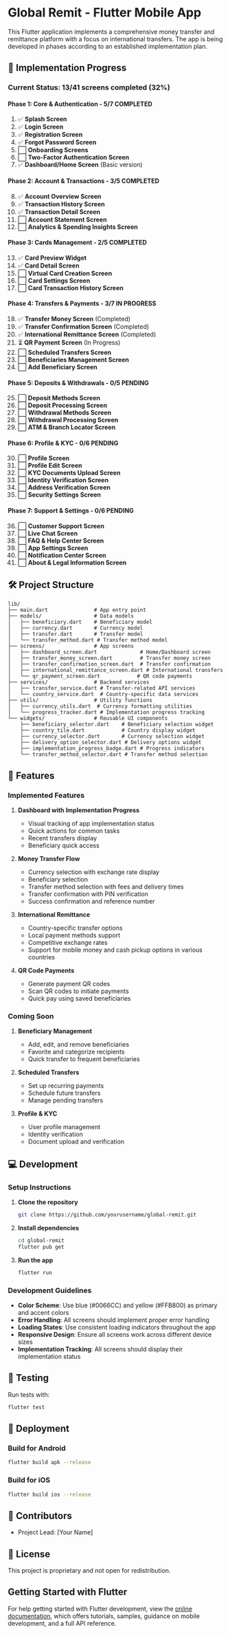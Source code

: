# Global Remit - Flutter Mobile App

This Flutter application implements a comprehensive money transfer and remittance platform with a focus on international transfers. The app is being developed in phases according to an established implementation plan.

## 📱 Implementation Progress

### Current Status: 13/41 screens completed (32%)

#### Phase 1: Core & Authentication - 5/7 COMPLETED
1. ✅ **Splash Screen**
2. ✅ **Login Screen**
3. ✅ **Registration Screen**
4. ✅ **Forgot Password Screen**
5. ⬜ **Onboarding Screens**
6. ⬜ **Two-Factor Authentication Screen**
7. ✅ **Dashboard/Home Screen** (Basic version)

#### Phase 2: Account & Transactions - 3/5 COMPLETED
8. ✅ **Account Overview Screen**
9. ✅ **Transaction History Screen**
10. ✅ **Transaction Detail Screen**
11. ⬜ **Account Statement Screen**
12. ⬜ **Analytics & Spending Insights Screen**

#### Phase 3: Cards Management - 2/5 COMPLETED
13. ✅ **Card Preview Widget**
14. ✅ **Card Detail Screen**
15. ⬜ **Virtual Card Creation Screen**
16. ⬜ **Card Settings Screen**
17. ⬜ **Card Transaction History Screen**

#### Phase 4: Transfers & Payments - 3/7 IN PROGRESS
18. ✅ **Transfer Money Screen** (Completed)
19. ✅ **Transfer Confirmation Screen** (Completed)
20. ✅ **International Remittance Screen** (Completed)
21. ⏳ **QR Payment Screen** (In Progress)
22. ⬜ **Scheduled Transfers Screen**
23. ⬜ **Beneficiaries Management Screen**
24. ⬜ **Add Beneficiary Screen**

#### Phase 5: Deposits & Withdrawals - 0/5 PENDING
25. ⬜ **Deposit Methods Screen**
26. ⬜ **Deposit Processing Screen**
27. ⬜ **Withdrawal Methods Screen**
28. ⬜ **Withdrawal Processing Screen**
29. ⬜ **ATM & Branch Locator Screen**

#### Phase 6: Profile & KYC - 0/6 PENDING
30. ⬜ **Profile Screen**
31. ⬜ **Profile Edit Screen**
32. ⬜ **KYC Documents Upload Screen**
33. ⬜ **Identity Verification Screen**
34. ⬜ **Address Verification Screen**
35. ⬜ **Security Settings Screen**

#### Phase 7: Support & Settings - 0/6 PENDING
36. ⬜ **Customer Support Screen**
37. ⬜ **Live Chat Screen**
38. ⬜ **FAQ & Help Center Screen**
39. ⬜ **App Settings Screen**
40. ⬜ **Notification Center Screen**
41. ⬜ **About & Legal Information Screen**

## 🛠️ Project Structure

```
lib/
├── main.dart               # App entry point
├── models/                 # Data models
│   ├── beneficiary.dart    # Beneficiary model
│   ├── currency.dart       # Currency model
│   ├── transfer.dart       # Transfer model
│   └── transfer_method.dart # Transfer method model
├── screens/                # App screens
│   ├── dashboard_screen.dart              # Home/Dashboard screen
│   ├── transfer_money_screen.dart         # Transfer money screen
│   ├── transfer_confirmation_screen.dart  # Transfer confirmation
│   ├── international_remittance_screen.dart # International transfers
│   └── qr_payment_screen.dart            # QR code payments
├── services/               # Backend services
│   ├── transfer_service.dart # Transfer-related API services
│   └── country_service.dart  # Country-specific data services
├── utils/                  # Utility functions
│   ├── currency_utils.dart  # Currency formatting utilities
│   └── progress_tracker.dart # Implementation progress tracking
└── widgets/                # Reusable UI components
    ├── beneficiary_selector.dart    # Beneficiary selection widget
    ├── country_tile.dart            # Country display widget
    ├── currency_selector.dart       # Currency selection widget
    ├── delivery_option_selector.dart # Delivery options widget
    ├── implementation_progress_badge.dart # Progress indicators
    └── transfer_method_selector.dart # Transfer method selection
```

## 🚀 Features

### Implemented Features

1. **Dashboard with Implementation Progress**
   - Visual tracking of app implementation status
   - Quick actions for common tasks
   - Recent transfers display
   - Beneficiary quick access

2. **Money Transfer Flow**
   - Currency selection with exchange rate display
   - Beneficiary selection
   - Transfer method selection with fees and delivery times
   - Transfer confirmation with PIN verification
   - Success confirmation and reference number

3. **International Remittance**
   - Country-specific transfer options
   - Local payment methods support
   - Competitive exchange rates
   - Support for mobile money and cash pickup options in various countries

4. **QR Code Payments**
   - Generate payment QR codes
   - Scan QR codes to initiate payments
   - Quick pay using saved beneficiaries

### Coming Soon

1. **Beneficiary Management**
   - Add, edit, and remove beneficiaries
   - Favorite and categorize recipients
   - Quick transfer to frequent beneficiaries

2. **Scheduled Transfers**
   - Set up recurring payments
   - Schedule future transfers
   - Manage pending transfers

3. **Profile & KYC**
   - User profile management
   - Identity verification
   - Document upload and verification

## 💻 Development

### Setup Instructions

1. **Clone the repository**
   ```bash
   git clone https://github.com/yourusername/global-remit.git
   ```

2. **Install dependencies**
   ```bash
   cd global-remit
   flutter pub get
   ```

3. **Run the app**
   ```bash
   flutter run
   ```

### Development Guidelines

- **Color Scheme**: Use blue (#0066CC) and yellow (#FFB800) as primary and accent colors
- **Error Handling**: All screens should implement proper error handling
- **Loading States**: Use consistent loading indicators throughout the app
- **Responsive Design**: Ensure all screens work across different device sizes
- **Implementation Tracking**: All screens should display their implementation status

## 🧪 Testing

Run tests with:

```bash
flutter test
```

## 📱 Deployment

### Build for Android

```bash
flutter build apk --release
```

### Build for iOS

```bash
flutter build ios --release
```

## 👥 Contributors

- Project Lead: [Your Name]

## 📄 License

This project is proprietary and not open for redistribution.

## Getting Started with Flutter

For help getting started with Flutter development, view the
[online documentation](https://docs.flutter.dev/), which offers tutorials,
samples, guidance on mobile development, and a full API reference.
